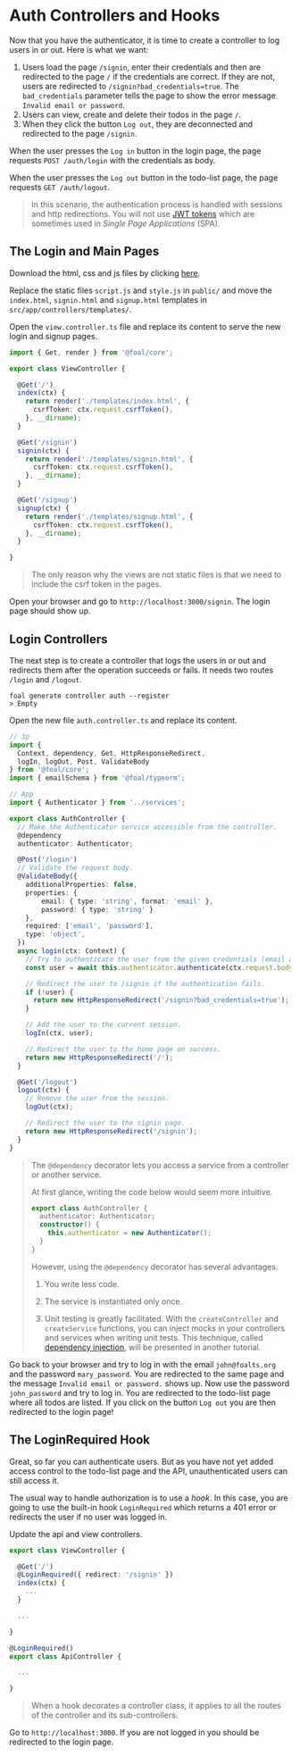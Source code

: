 # Auth Controllers and Hooks

Now that you have the authenticator, it is time to create a controller to log users in or out. Here is what we want:

1. Users load the page `/signin`, enter their credentials and then are redirected to the page `/` if the credentials are correct. If they are not, users are redirected to `/signin?bad_credentials=true`. The `bad_credentials` parameter tells the page to show the error message `Invalid email or password`.
1. Users can view, create and delete their todos in the page `/`.
1. When they click the button `Log out`, they are deconnected and redirected to the page `/signin`.

When the user presses the `Log in` button in the login page, the page requests `POST /auth/login` with the credentials as body.

When the user presses the `Log out` button in the todo-list page, the page requests `GET /auth/logout`.

> In this scenario, the authentication process is handled with sessions and http redirections. You will not use [JWT tokens](https://en.wikipedia.org/wiki/JSON_Web_Token#Use) which are sometimes used in *Single Page Applications* (SPA).

## The Login and Main Pages

Download the html, css and js files by clicking [here](https://foalts.org/multi-user-todo-list.zip).

Replace the static files `script.js` and `style.js` in `public/` and move the `index.html`, `signin.html` and `signup.html` templates in `src/app/controllers/templates/`.

Open the `view.controller.ts` file and replace its content to serve the new login and signup pages.

```typescript
import { Get, render } from '@foal/core';

export class ViewController {

  @Get('/')
  index(ctx) {
    return render('./templates/index.html', {
      csrfToken: ctx.request.csrfToken(),
    }, __dirname);
  }

  @Get('/signin')
  signin(ctx) {
    return render('./templates/signin.html', {
      csrfToken: ctx.request.csrfToken(),
    }, __dirname);
  }

  @Get('/signup')
  signup(ctx) {
    return render('./templates/signup.html', {
      csrfToken: ctx.request.csrfToken(),
    }, __dirname);
  }

}

```

> The only reason why the views are not static files is that we need to include the csrf token in the pages.

Open your browser and go to `http://localhost:3000/signin`. The login page should show up.

## Login Controllers

The next step is to create a controller that logs the users in or out and redirects them after the operation succeeds or fails. It needs two routes `/login` and `/logout`.

```
foal generate controller auth --register
> Empty
```

Open the new file `auth.controller.ts` and replace its content.

```typescript
// 3p
import {
  Context, dependency, Get, HttpResponseRedirect,
  logIn, logOut, Post, ValidateBody
} from '@foal/core';
import { emailSchema } from '@foal/typeorm';

// App
import { Authenticator } from '../services';

export class AuthController {
  // Make the Authenticator service accessible from the controller.
  @dependency
  authenticator: Authenticator;

  @Post('/login')
  // Validate the request body.
  @ValidateBody({
    additionalProperties: false,
    properties: {
        email: { type: 'string', format: 'email' },
        password: { type: 'string' }
    },
    required: ['email', 'password'],
    type: 'object',
  })
  async login(ctx: Context) {
    // Try to authenticate the user from the given credentials (email and password).
    const user = await this.authenticator.authenticate(ctx.request.body);

    // Redirect the user to /signin if the authentication fails.
    if (!user) {
      return new HttpResponseRedirect('/signin?bad_credentials=true');
    }

    // Add the user to the current session.
    logIn(ctx, user);

    // Redirect the user to the home page on success.
    return new HttpResponseRedirect('/');
  }

  @Get('/logout')
  logout(ctx) {
    // Remove the user from the session.
    logOut(ctx);

    // Redirect the user to the signin page.
    return new HttpResponseRedirect('/signin');
  }
}

```

> The `@dependency` decorator lets you access a service from a controller or another service.
>
> At first glance, writing the code below would seem more intuitive.
> ```typescript
> export class AuthController {
>   authenticator: Authenticator;
>   constructor() {
>     this.authenticator = new Authenticator();
>   }
> }
> ```
>
> However, using the `@dependency` decorator has several advantages.
>
> 1. You write less code.
>
> 2. The service is instantiated only once.
>
> 3. Unit testing is greatly facilitated. With the `createController` and `createService` functions, you can inject mocks in your controllers and services when writing unit tests. This technique, called [dependency injection](https://en.wikipedia.org/wiki/Dependency_injection), will be presented in another tutorial.

Go back to your browser and try to log in with the email `john@foalts.org` and the password `mary_password`. You are redirected to the same page and the message `Invalid email or password.` shows up. Now use the password `john_password` and try to log in. You are redirected to the todo-list page where all todos are listed. If you click on the button `Log out` you are then redirected to the login page!

## The LoginRequired Hook

Great, so far you can authenticate users. But as you have not yet added access control to the todo-list page and the API, unauthenticated users can still access it.

The usual way to handle authorization is to use a *hook*. In this case, you are going to use the built-in hook `LoginRequired` which returns a 401 error or redirects the user if no user was logged in. 

Update the api and view controllers.

```typescript
export class ViewController {

  @Get('/')
  @LoginRequired({ redirect: '/signin' })
  index(ctx) {
    ...
  }

  ...

}
```

```typescript
@LoginRequired()
export class ApiController {

  ...

}
```

> When a hook decorates a controller class, it applies to all the routes of the controller and its sub-controllers.

Go to `http://localhost:3000`. If you are not logged in you should be redirected to the login page.